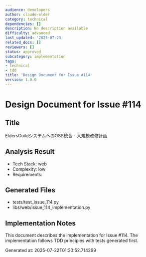 ```yaml
---
audience: developers
author: claude-elder
category: technical
dependencies: []
description: No description available
difficulty: advanced
last_updated: '2025-07-23'
related_docs: []
reviewers: []
status: approved
subcategory: implementation
tags:
- technical
- tdd
title: 'Design Document for Issue #114'
version: 1.0.0
---
```


# Design Document for Issue #114

## Title
EldersGuildシステムへのOSS統合 - 大規模改修計画

## Analysis Result
- Tech Stack: web
- Complexity: low
- Requirements: 

## Generated Files
- tests/test_issue_114.py
- libs/web/issue_114_implementation.py

## Implementation Notes
This document describes the implementation for Issue #114.
The implementation follows TDD principles with tests generated first.

Generated at: 2025-07-22T01:20:52.714299
